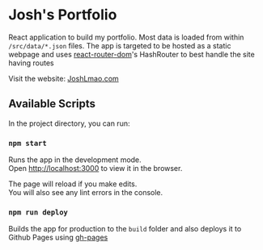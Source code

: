 # Josh's Portfolio

React application to build my portfolio. Most data is loaded from within `/src/data/*.json` files. The app is targeted to be hosted as a static webpage and uses [react-router-dom](https://www.npmjs.com/package/react-router-dom)'s HashRouter to best handle the site having routes

Visit the website: [JoshLmao.com](https://joshlmao.com/#/)

## Available Scripts

In the project directory, you can run:

### `npm start`

Runs the app in the development mode.<br />
Open [http://localhost:3000](http://localhost:3000) to view it in the browser.

The page will reload if you make edits.<br />
You will also see any lint errors in the console.

### `npm run deploy`

Builds the app for production to the `build` folder and also deploys it to Github Pages using [gh-pages](https://www.npmjs.com/package/gh-pages)

